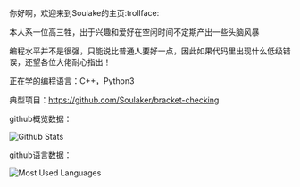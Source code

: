 你好啊，欢迎来到Soulake的主页:trollface:


本人系一位高三牲，出于兴趣和爱好在空闲时间不定期产出一些头脑风暴

编程水平并不是很强，只能说比普通人要好一点，因此如果代码里出现什么低级错误，还望各位大佬耐心指出！

正在学的编程语言：C++，Python3

典型项目：https://github.com/Soulaker/bracket-checking

github概览数据：

![Github Stats](https://github-readme-stats.vercel.app/api?username=Soulaker&show_icons=true&theme=dark&count_private=true)

github语言数据：

![Most Used Languages](https://github-readme-stats.vercel.app/api/top-langs/?username=Soulake&theme=dark&layout=compact)


